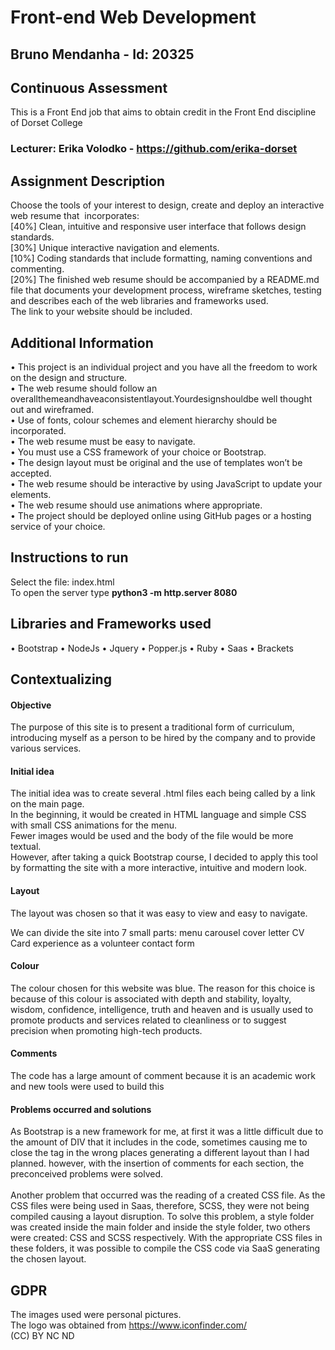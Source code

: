 # Front-end Web Development
## Bruno Mendanha - Id: 20325

## Continuous Assessment
This is a Front End job that aims to obtain credit in the Front End discipline of Dorset College

### Lecturer: Erika Volodko - https://github.com/erika-dorset

## Assignment Description  
Choose the tools of your interest to design, create and deploy an interactive web resume that  incorporates:<br>
[40%] Clean, intuitive and responsive user interface that follows design standards. <br>
[30%] Unique interactive navigation and elements. <br>
[10%] Coding standards that include formatting, naming conventions and commenting.<br>
[20%] The finished web resume should be accompanied by a README.md file that documents your development process, wireframe sketches, testing and describes each of the web libraries and frameworks used. 
<br>The link to your website should be included.<br>

## Additional Information   
• This project is an individual project and you have all the freedom to work on the design and structure. <br>
• The web resume should follow an overallthemeandhaveaconsistentlayout.Yourdesignshouldbe well thought out and wireframed. <br>
• Use of fonts, colour schemes and element hierarchy should be incorporated. <br>
• The web resume must be easy to navigate. <br>
• You must use a CSS framework of your choice or Bootstrap. <br>
• The design layout must be original and the use of templates won’t be accepted. <br>
• The web resume should be interactive by using JavaScript to update your elements. <br>
• The web resume should use animations where appropriate. <br>
• The project should be deployed online using GitHub pages or a hosting service of your choice. <br>


## Instructions to run
Select the file: index.html<br>
To open the server type <strong>python3 -m http.server 8080</strong>

## Libraries and Frameworks used
• Bootstrap
• NodeJs
• Jquery
• Popper.js
• Ruby
• Saas
• Brackets 

## Contextualizing
#### Objective
The purpose of this site is to present a traditional form of curriculum, introducing myself as a person to be hired by the company and to provide various services.

#### Initial idea
The initial idea was to create several .html files each being called by a link on the main page.<br>
In the beginning, it would be created in HTML language and simple CSS with small CSS animations for the menu.<br>
Fewer images would be used and the body of the file would be more textual.<br>
However, after taking a quick Bootstrap course, I decided to apply this tool by formatting the site with a more interactive, intuitive and modern look.

#### Layout
The layout was chosen so that it was easy to view and easy to navigate.

We can divide the site into 7 small parts:
menu
carousel
cover letter
CV
Card
experience as a volunteer
contact form

#### Colour
The colour chosen for this website was blue.
The reason for this choice is because of this colour is associated with depth and stability, loyalty, wisdom, confidence, intelligence, truth and heaven and is usually used to promote products and services related to cleanliness or to suggest precision when promoting high-tech products.

#### Comments
The code has a large amount of comment because it is an academic work and new tools were used to build this

#### Problems occurred and solutions
As Bootstrap is a new framework for me, at first it was a little difficult due to the amount of DIV that it includes in the code, sometimes causing me to close the tag in the wrong places generating a different layout than I had planned. however, with the insertion of comments for each section, the preconceived problems were solved.
<br><br>
Another problem that occurred was the reading of a created CSS file. As the CSS files were being used in Saas, therefore, SCSS, they were not being compiled causing a layout disruption.
To solve this problem, a style folder was created inside the main folder and inside the style folder, two others were created: CSS and SCSS respectively.
With the appropriate CSS files in these folders, it was possible to compile the CSS code via SaaS generating the chosen layout.


## GDPR
The images used were personal pictures.<br>
The logo was obtained from https://www.iconfinder.com/<br>
(CC) BY NC ND

